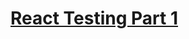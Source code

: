 # [React Testing Part 1](https://www.theodinproject.com/lessons/node-path-javascript-react-testing-part-1)
